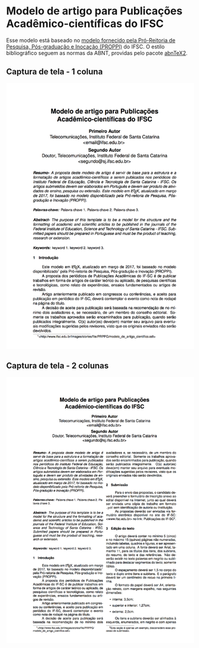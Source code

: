 # Modelo de artigo para Publicações Acadêmico-científicas do IFSC



Esse modelo está baseado no [modelo fornecido pela Pró-Reitoria de Pesquisa, Pós-graduação e Inocação (PROPPI)](http://www.ifsc.edu.br/images/stories/file/PRPPG/modelo_de_artigo_cientifico.odt) do IFSC. O estilo bibliográfico seguem as normas da ABNT, providas pelo pacote [abnTeX2](https://github.com/abntex/abntex2).



## Captura de tela - 1 coluna

![uma-coluna](screenshot-01.png)

## Captura de tela - 2 colunas

![duas-colunas](screenshot-02.png)